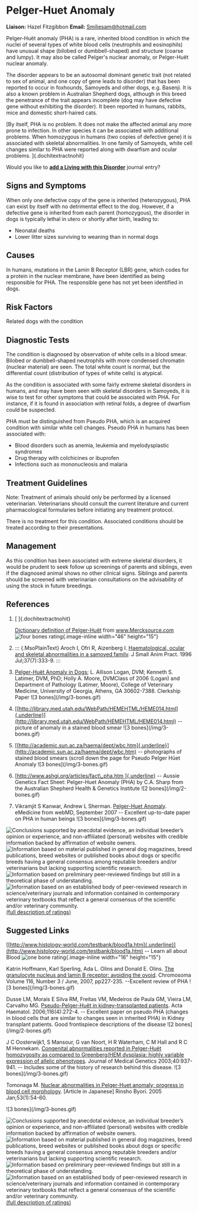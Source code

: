 Pelger-Huet Anomaly
===================

**Liaison:** Hazel Fitzgibbon **Email:** <Smiliesam@hotmail.com>



Pelger-Huët anomaly (PHA) is a rare, inherited blood condition in which
the nuclei of several types of white blood cells (neutrophils and
eosinophils) have unusual shape (bilobed or dumbbell-shaped) and
structure (coarse and lumpy).  It may also be called Pelger's nuclear
anomaly, or Pelger-Huët nuclear anomaly.

The disorder appears to be an autosomal dominant genetic trait (not
related to sex of animal, and one copy of gene leads to disorder) that
has been reported to occur in foxhounds, Samoyeds and other dogs, e.g.
Basenji. It is also a known problem in Australian Shepherd dogs,
although in this breed the penetrance of the trait appears incomplete
(dog may have defective gene without exhibiting the disorder).  It been
reported in humans, rabbits, mice and domestic short-haired cats.

[By itself, PHA is no problem. It does not make the affected animal any
more prone to infection.  In other species it can be associated with
additional problems. When homozygous in humans (two copies of defective
gene) it is associated with skeletal abnormalities. In one family of
Samoyeds, white cell changes similar to PHA were reported along with
dwarfism and ocular problems.  ]{.dochitextractnohit}





Would you like to **[add a Living with this
Disorder](pelger-huet-anomaly/addliving_form.html)** journal entry?

Signs and Symptoms
------------------

When only one defective copy of the gene is inherited (heterozygous),
PHA can exist by itself with no detrimental effect to the dog.  However,
if a defective gene is inherited from each parent (homozygous), the
disorder in dogs is typically lethal in utero or shortly after birth,
leading to:

-   Neonatal deaths
-   Lower litter sizes surviving to weaning than in normal dogs

Causes
------

In humans, mutations in the Lamin B Receptor (LBR) gene, which codes for
a protein in the nuclear membrane, have been identified as being
responsible for PHA.    The responsible gene has not yet been identified
in dogs.

Risk Factors
------------

Related dogs with the condition

Diagnostic Tests
----------------

The condition is diagnosed by observation of white cells in a blood
smear. Bilobed or dumbbell-shaped neutrophils with more condensed
chromatin (nuclear material) are seen.  The total white count is normal,
but the differential count (distribution of types of white cells) is
atypical.

As the condition is associated with some fairly extreme skeletal
disorders in humans, and may have been seen with skeletal disorders in
Samoyeds, it is wise to test for other symptoms that could be associated
with PHA. For instance, if it is found in association with retinal
folds, a degree of dwarfism could be suspected.

PHA must be distinguished from Pseudo PHA, which is an acquired
condition with similar white cell changes.  Pseudo PHA in humans has
been associated with:

-   Blood disorders such as anemia, leukemia and myelodysplastic
    syndromes
-   Drug therapy with colchicines or ibuprofen
-   Infections such as mononucleosis and malaria

Treatment Guidelines
--------------------

Note: Treatment of animals should only be performed by a licensed
veterinarian. Veterinarians should consult the current literature and
current pharmacological formularies before initiating any treatment
protocol.

There is no treatment for this condition.  Associated conditions should
be treated according to their presentations.

Management
----------

As this condition has been associated with extreme skeletal disorders,
it would be prudent to seek follow up screenings of parents and
siblings, even if the diagnosed animal shows no other clinical signs.
Siblings and parents should be screened with veterinarian consultations
on the advisability of using the stock in future breedings.

References
----------

1.  [ ]{.dochitextractnohit}

    [Dictionary definition of
    Pelger-Huët](http://www.mercksource.com/pp/us/cns/cns_hl_dorlands.jspzQzpgzEzzSzppdocszSzuszSzcommonzSzdorlandszSzdorlandzSzdmd_a_43zPzhtm#12137960 "external-link")
    from www.Mercksource.com  ![four bones
    rating](/img/4-bones.gif/image_large.png){.image-inline
    width="46" height="15"}

2.  ::: {.MsoPlainText}
    Aroch I, Ofri R, Aizenberg I.  [Haematological, ocular and skeletal
    abnormalities in a samoyed
    family](http://www.ncbi.nlm.nih.gov/sites/entrez?cmd=Retrieve&db=PubMed&list_uids=8840254&dopt=Citation "external-link").
    J Small Anim Pract. 1996 Jul;37(7):333-9.
    :::

3.  [Pelger-Huët Anomaly in
    Dogs](http://www.vet.uga.edu/VPP/CLERK/lorilogan/index.php "external-link"); L.
    Allison Logan, DVM; Kenneth S. Latimer, DVM, PhD; Holly A. Moore,
    DVMClass of 2006 (Logan) and Department of Pathology (Latimer,
    Moore), College of Veterinary Medicine, University of Georgia,
    Athens, GA 30602-7388. Clerkship Paper   !\[3
    bones\](/img/3-bones.gif)
4.  [[http://library.med.utah.edu/WebPath/HEMEHTML/HEME014.html]{.underline}](http://library.med.utah.edu/WebPath/HEMEHTML/HEME014.html)
    \-- picture of anomaly in a stained blood smear  !\[3
    bones\](/img/3-bones.gif)
5.  [[http://academic.sun.ac.za/haema/dept/wbc.htm]{.underline}](http://academic.sun.ac.za/haema/dept/wbc.htm)  \--
    photographs of stained blood smears (scroll down the page for Pseudo
    Pelger Hüet Anomaly   !\[3 bones\](/img/3-bones.gif)
6.  [[http://www.ashgi.org/articles/fact\_pha.htm ]{.underline}](http://www.ashgi.org/articles/fact_pha.htm%20) \--
    Aussie Genetics Fact Sheet: Pelger-Huet Anomaly (PHA) by C.A. Sharp
    from the Australian Shepherd Health & Genetics Institute  !\[2
    bones\](/img/2-bones.gif)
7.  Vikramjit S Kanwar, Andrew L Sherman.    [Pelger-Huet
    Anomaly](http://www.emedicine.com/ped/topic1753.htm "external-link").
    eMedicine from webMD, September 2007 \-- Excellent up-to-date paper
    on PHA in human beings  !\[3 bones\](/img/3-bones.gif)





![](pelger-huet-anomaly/bone.gif "Conclusions supported by anecdotal evidence, an individual breeder’s opinion or experience, and non-affiliated (personal) websites with credible information backed by affirmation of website owners.")
![](pelger-huet-anomaly/2-bones.gif "Information based on material published in general dog magazines, breed publications, breed websites or published books about dogs or specific breeds  having a general consensus among reputable breeders and/or veterinarians but lacking supporting scientific research.")
![](pelger-huet-anomaly/3-bones.gif "Information based on preliminary peer-reviewed findings but still in a theoretical phase of understanding.")
![](pelger-huet-anomaly/4-bones.gif "Information based on an established body of peer-reviewed research in science/veterinary journals and information contained in contemporary veterinary textbooks that reflect a general consensus of the scientific and/or veterinary community.")
[(full description of ratings)](ratings-what-do-they-mean.html)



Suggested Links
---------------

[[http://www.histology-world.com/testbank/blood1a.htm]{.underline}](http://www.histology-world.com/testbank/blood1a.htm) \-- Learn
all about Blood  ![one bone
rating](/img/bone.gif/image_large.png){.image-inline
width="16" height="15"}

Katrin Hoffmann, Karl Sperling, Ada L. Olins and Donald E. Olins. [The
granulocyte nucleus and lamin B receptor: avoiding the
ovoid](http://www.bowdoin.edu/faculty/a/aolins/dissemination/2007Chromosoma.pdf "external-link").
Chromosoma  Volume 116, Number 3 / June, 2007,  pp227-235.  \--Excellent
review of PHA  !\[3 bones\](/img/3-bones.gif)

Dusse LM, Morais E Silva RM, Freitas VM, Medeiros de Paula GM, Vieira
LM, Carvalho MG.  [Pseudo-Pelger-Huët in kidney-transplanted
patients](http://content.karger.com/ProdukteDB/produkte.asp?Aktion=ShowPDF&ArtikelNr=95879&ProduktNr=223829&filename=95879.pdf "external-link").
Acta Haematol. 2006;116(4):272-4.   \--  Excellent paper on pseudo PHA
(changes in blood cells that are similar to changes seen in inherited
PHA) in Kidney transplant patients. Good frontispiece descriptions of
the disease  !\[2 bones\](/img/2-bones.gif)

J C Oosterwijk1, S Mansour, G van Noort, H R Waterham, C M Hall and R C
M Hennekam. [Congenital abnormalities reported in Pelger-Huët
homozygosity as compared to Greenberg/HEM dysplasia: highly variable
expression of allelic
phenotypes](http://jmg.bmj.com/cgi/content/extract/40/12/937 "external-link").  Journal
of Medical Genetics 2003;40:937-941.  \-- Includes some of the history
of research behind this disease. !\[3 bones\](/img/3-bones.gif)

Tomonaga M. [Nuclear abnormalities in Pelger-Huet anomaly; progress in
blood cell
morphology](http://www.ncbi.nlm.nih.gov/sites/entrez?Db=PubMed&Cmd=ShowDetailView&TermToSearch=15724491&ordinalpos=1&itool=EntrezSystem2.PEntrez.Pubmed.Pubmed_ResultsPanel.Pubmed_RVDocSum "external-link").
\[Article in Japanese\] Rinsho Byori. 2005 Jan;53(1):54-60.

!\[3 bones\](/img/3-bones.gif)







![](pelger-huet-anomaly/bone.gif "Conclusions supported by anecdotal evidence, an individual breeder’s opinion or experience, and non-affiliated (personal) websites with credible information backed by affirmation of website owners.")
![](pelger-huet-anomaly/2-bones.gif "Information based on material published in general dog magazines, breed publications, breed websites or published books about dogs or specific breeds  having a general consensus among reputable breeders and/or veterinarians but lacking supporting scientific research.")
![](pelger-huet-anomaly/3-bones.gif "Information based on preliminary peer-reviewed findings but still in a theoretical phase of understanding.")
![](pelger-huet-anomaly/4-bones.gif "Information based on an established body of peer-reviewed research in science/veterinary journals and information contained in contemporary veterinary textbooks that reflect a general consensus of the scientific and/or veterinary community.")
[(full description of ratings)](ratings-what-do-they-mean.html)


